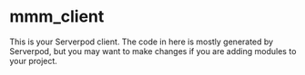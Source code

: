 # mmm_client

This is your Serverpod client. The code in here is mostly generated by
Serverpod, but you may want to make changes if you are adding modules to your
project.
